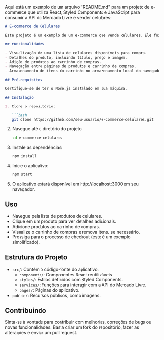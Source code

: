 Aqui está um exemplo de um arquivo "README.md" para um projeto de e-commerce que utiliza React, Styled Components e JavaScript para consumir a API do Mercado Livre e vender celulares:

```markdown
# E-commerce de Celulares

Este projeto é um exemplo de um e-commerce que vende celulares. Ele foi desenvolvido usando React, Styled Components e JavaScript, e consome a API do Mercado Livre para exibir informações sobre os produtos.

## Funcionalidades

- Visualização de uma lista de celulares disponíveis para compra.
- Detalhes do produto, incluindo título, preço e imagem.
- Adição de produtos ao carrinho de compras.
- Navegação entre páginas de produtos e carrinho de compras.
- Armazenamento de itens do carrinho no armazenamento local do navegador.

## Pré-requisitos

Certifique-se de ter o Node.js instalado em sua máquina.

## Instalação

1. Clone o repositório:

   ```bash
   git clone https://github.com/seu-usuario/e-commerce-celulares.git
   ```

2. Navegue até o diretório do projeto:

   ```bash
   cd e-commerce-celulares
   ```

3. Instale as dependências:

   ```bash
   npm install
   ```

4. Inicie o aplicativo:

   ```bash
   npm start
   ```

5. O aplicativo estará disponível em http://localhost:3000 em seu navegador.

## Uso

- Navegue pela lista de produtos de celulares.
- Clique em um produto para ver detalhes adicionais.
- Adicione produtos ao carrinho de compras.
- Visualize o carrinho de compras e remova itens, se necessário.
- Prossiga para o processo de checkout (este é um exemplo simplificado).

## Estrutura do Projeto

- `src/`: Contém o código-fonte do aplicativo.
  - `components/`: Componentes React reutilizáveis.
  - `styles/`: Estilos definidos com Styled Components.
  - `services/`: Funções para interagir com a API do Mercado Livre.
  - `pages/`: Páginas do aplicativo.
- `public/`: Recursos públicos, como imagens.

## Contribuindo

Sinta-se à vontade para contribuir com melhorias, correções de bugs ou novas funcionalidades. Basta criar um fork do repositório, fazer as alterações e enviar um pull request.
